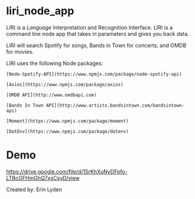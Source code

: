# liri_node_app

LIRI is a _Language_ Interpretation and Recognition Interface. LIRI is a command line node app that takes in parameters and gives you back data.

LIRI will search Spotify for songs, Bands in Town for concerts, and OMDB for movies.

LIRI uses the following Node packages:

    [Node-Spotify-API](https://www.npmjs.com/package/node-spotify-api)

    [Axios](https://www.npmjs.com/package/axios)

    [OMDB API](http://www.omdbapi.com) 

    [Bands In Town API](http://www.artists.bandsintown.com/bandsintown-api)

    [Moment](https://www.npmjs.com/package/moment)

    [DotEnv](https://www.npmjs.com/package/dotenv)
    

# Demo
https://drive.google.com/file/d/15rKhXuNvDFpfo-LTBcGFHmGhQ7xsCsyD/view

Created by: Erin Lyden 
   

